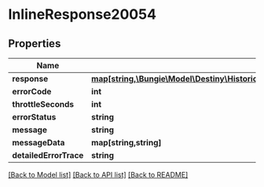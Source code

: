 # InlineResponse20054

## Properties
Name | Type | Description | Notes
------------ | ------------- | ------------- | -------------
**response** | [**map[string,\Bungie\Model\Destiny\HistoricalStats\Definitions\DestinyHistoricalStatsDefinition]**](DestinyHistoricalStatsDefinition.md) |  | [optional] 
**errorCode** | **int** |  | [optional] 
**throttleSeconds** | **int** |  | [optional] 
**errorStatus** | **string** |  | [optional] 
**message** | **string** |  | [optional] 
**messageData** | **map[string,string]** |  | [optional] 
**detailedErrorTrace** | **string** |  | [optional] 

[[Back to Model list]](../README.md#documentation-for-models) [[Back to API list]](../README.md#documentation-for-api-endpoints) [[Back to README]](../README.md)


